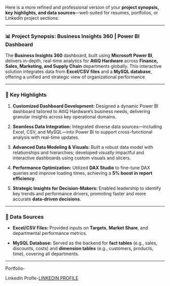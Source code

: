 Here is a more refined and professional version of your **project synopsis, key highlights, and data sources**—well-suited for resumes, portfolios, or LinkedIn project sections:

---

### **📊 Project Synopsis: Business Insights 360 | Power BI Dashboard**

The **Business Insights 360** dashboard, built using **Microsoft Power BI**, delivers in-depth, real-time analytics for **AtliQ Hardware** across **Finance, Sales, Marketing, and Supply Chain** departments globally. This interactive solution integrates data from **Excel/CSV files** and a **MySQL database**, offering a unified and strategic view of organizational performance.

---

### **🌟 Key Highlights**

1. **Customized Dashboard Development:**
   Designed a dynamic Power BI dashboard tailored to AtliQ Hardware’s business needs, delivering granular insights across key operational domains.

2. **Seamless Data Integration:**
   Integrated diverse data sources—including Excel, CSV, and MySQL—into Power BI to support cross-functional analysis with real-time updates.

3. **Advanced Data Modeling & Visuals:**
   Built a robust data model with relationships and hierarchies; developed visually impactful and interactive dashboards using custom visuals and slicers.

4. **Performance Optimization:**
   Utilized **DAX Studio** to fine-tune DAX queries and improve loading times, achieving a **5% boost in report efficiency**.

5. **Strategic Insights for Decision-Makers:**
   Enabled leadership to identify key trends and performance drivers, promoting faster and more accurate **data-driven decisions**.

---

### **🔗 Data Sources**

* **Excel/CSV Files:**
  Provided inputs on **Targets**, **Market Share**, and departmental performance metrics.

* **MySQL Database:**
  Served as the backend for **fact tables** (e.g., sales, discounts, costs) and **dimension tables** (e.g., customers, products, time), covering all departments.

---



Portfolio-

LinkedIn Profle-[LINKEDIN PROFILE](https://www.linkedin.com/in/sonali-yadav-a50823171/)

